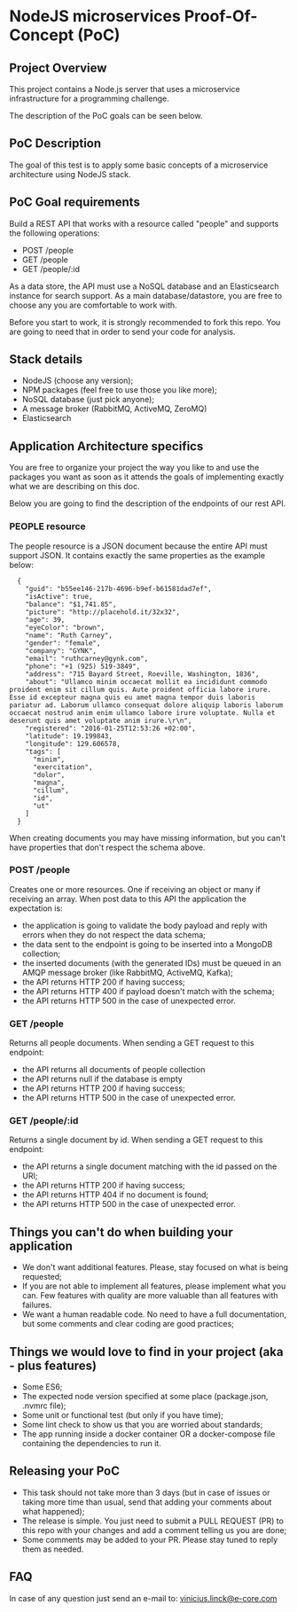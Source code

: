 # NodeJS microservices Proof-Of-Concept (PoC)

## Project Overview

This project contains a Node.js server that uses a microservice infrastructure for a programming challenge.

The description of the PoC goals can be seen below.

## PoC Description

The goal of this test is to apply some basic concepts of a microservice architecture using NodeJS stack.

## PoC Goal requirements

Build a REST API that works with a resource called "people" and supports the following operations:

* POST /people
* GET /people
* GET /people/:id

As a data store, the API must use a NoSQL database and an Elasticsearch instance for search support. As a main database/datastore, you are free to choose any you are comfortable to work with.

Before you start to work, it is strongly recommended to fork this repo. You are going to need that in order to send your code for analysis.

## Stack details

* NodeJS (choose any version);
* NPM packages (feel free to use those you like more);
* NoSQL database (just pick anyone);
* A message broker (RabbitMQ, ActiveMQ, ZeroMQ)
* Elasticsearch

## Application Architecture specifics

You are free to organize your project the way you like to and use the packages you want as soon as it attends the goals of implementing exactly what we are describing on this doc.

Below you are going to find the description of the endpoints of our rest API.

### PEOPLE resource

The people resource is a JSON document because the entire API must support JSON. It contains exactly the same properties as the example below:
```
  {
    "guid": "b55ee146-217b-4696-b9ef-b61581dad7ef",
    "isActive": true,
    "balance": "$1,741.85",
    "picture": "http://placehold.it/32x32",
    "age": 39,
    "eyeColor": "brown",
    "name": "Ruth Carney",
    "gender": "female",
    "company": "GYNK",
    "email": "ruthcarney@gynk.com",
    "phone": "+1 (925) 519-3849",
    "address": "715 Bayard Street, Roeville, Washington, 1836",
    "about": "Ullamco minim occaecat mollit ea incididunt commodo proident enim sit cillum quis. Aute proident officia labore irure. Esse id excepteur magna quis eu amet magna tempor duis laboris pariatur ad. Laborum ullamco consequat dolore aliquip laboris laborum occaecat nostrud anim enim ullamco labore irure voluptate. Nulla et deserunt quis amet voluptate anim irure.\r\n",
    "registered": "2016-01-25T12:53:26 +02:00",
    "latitude": 19.199843,
    "longitude": 129.606578,
    "tags": [
      "minim",
      "exercitation",
      "dolor",
      "magna",
      "cillum",
      "id",
      "ut"
    ]
  }
```

When creating documents you may have missing information, but you can't have properties that don't respect the schema above.

### POST /people

Creates one or more resources. One if receiving an object or many if receiving an array. When post data to this API the application the expectation is:

* the application is going to validate the body payload and reply with errors when they do not respect the data schema;
* the data sent to the endpoint is going to be inserted into a MongoDB collection;
* the inserted documents (with the generated IDs) must be queued in an AMQP message broker (like RabbitMQ, ActiveMQ, Kafka);
* the API returns HTTP 200 if having success;
* the API returns HTTP 400 if payload doesn't match with the schema;
* the API returns HTTP 500 in the case of unexpected error.

### GET /people

Returns all people documents. When sending a GET request to this endpoint:

* the API returns all documents of people collection
* the API returns null if the database is empty
* the API returns HTTP 200 if having success;
* the API returns HTTP 500 in the case of unexpected error.

### GET /people/:id

Returns a single document by id. When sending a GET request to this endpoint:

* the API returns a single document matching with the id passed on the URI;
* the API returns HTTP 200 if having success;
* the API returns HTTP 404 if no document is found;
* the API returns HTTP 500 in the case of unexpected error.

## Things you can't do when building your application

* We don't want additional features. Please, stay focused on what is being requested;
* If you are not able to implement all features, please implement what you can. Few features with quality are more valuable than all features with failures.
* We want a human readable code. No need to have a full documentation, but some comments and clear coding are good practices;

## Things we would love to find in your project (aka - plus features)

* Some ES6;
* The expected node version specified at some place (package.json, .nvmrc file);
* Some unit or functional test (but only if you have time);
* Some lint check to show us that you are worried about standards;
* The app running inside a docker container OR a docker-compose file containing the dependencies to run it.

## Releasing your PoC

* This task should not take more than 3 days (but in case of issues or taking more time than usual, send that adding your comments about what happened);
* The release is simple. You just need to submit a PULL REQUEST (PR) to this repo with your changes and add a comment telling us you are done;
* Some comments may be added to your PR. Please stay tuned to reply them as needed.

## FAQ

In case of any question just send an e-mail to: vinicius.linck@e-core.com